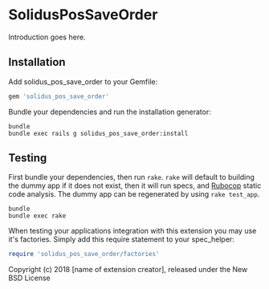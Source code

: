 SolidusPosSaveOrder
===================

Introduction goes here.

Installation
------------

Add solidus_pos_save_order to your Gemfile:

```ruby
gem 'solidus_pos_save_order'
```

Bundle your dependencies and run the installation generator:

```shell
bundle
bundle exec rails g solidus_pos_save_order:install
```

Testing
-------

First bundle your dependencies, then run `rake`. `rake` will default to building the dummy app if it does not exist, then it will run specs, and [Rubocop](https://github.com/bbatsov/rubocop) static code analysis. The dummy app can be regenerated by using `rake test_app`.

```shell
bundle
bundle exec rake
```

When testing your applications integration with this extension you may use it's factories.
Simply add this require statement to your spec_helper:

```ruby
require 'solidus_pos_save_order/factories'
```

Copyright (c) 2018 [name of extension creator], released under the New BSD License
